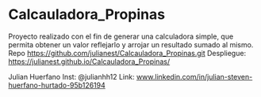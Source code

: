 # Calcauladora_Propinas

Proyecto realizado con el fin de generar una calculadora simple, que permita obtener un valor reflejarlo y arrojar un resultado sumado al mismo.
Repo
https://github.com/julianest/Calcauladora_Propinas.git
Despliegue:
https://julianest.github.io/Calcauladora_Propinas/

Julian Huerfano
Inst: @julianhh12
Link: www.linkedin.com/in/julian-steven-huerfano-hurtado-95b126194
